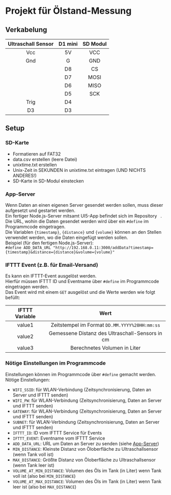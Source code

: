# Projekt für Ölstand-Messung

## Verkabelung
| Ultraschall Sensor | D1 mini | SD Modul |
|:------------------:|:-------:|:--------:|
|         Vcc        |    5V   |    VCC   |
|         Gnd        |    G    |    GND   |
|                    |    D8   |    CS    |
|                    |    D7   |   MOSI   |
|                    |    D6   |   MISO   |
|                    |    D5   |    SCK   |
|        Trig        |    D4   |          |
|         D3         |    D3   |          |

## Setup
### SD-Karte
* Formatieren auf FAT32
* data.csv erstellen (leere Datei)
* unixtime.txt erstellen
* Unix-Zeit in SEKUNDEN in unixtime.txt eintragen (UND NICHTS ANDERES!)
* SD-Karte in SD-Modul einstecken

### App-Server
Wenn Daten an einen eigenen Server gesendet werden sollen, muss dieser aufgesetzt und gestartet werden.  
Ein fertiger Node.js-Server mitsamt UI5-App befindet sich im Repository ` `.
Die URL, wohin die Daten gesendet werden wird über ein `#define` im Programmcode eingetragen.  
Die Variablen `{timestamp}`, `{distance}` und `{volume}` können an den Stellen verwendet werden, wo die Daten eingefügt werden sollen.  
Beispiel (für den fertigen Node.js-Server):  
`#define ADD_DATA_URL "http://192.168.0.11:3000/addData?timestamp={timestamp}&distance={distance}&volume={volume}"`

### IFTTT Event (z.B. für Email-Versand)
Es kann ein IFTTT-Event ausgelöst werden.  
Hierfür müssen IFTTT ID und Eventname über `#define` im Programmcode eingetragen werden.  
Das Event wird mit einem `GET` ausgelöst und die Werte werden wie folgt befüllt:  

| IFTTT Variable |                       Wert                      |
|:--------------:|:-----------------------------------------------:|
|     value1     |  Zeitstempel im Format `DD.MM.YYYY%20HH:mm:ss`  |
|     value2     | Gemessene Distanz des Ultraschall-Sensors in cm |
|     value3     |           Berechnetes Volumen in Liter          |

### Nötige Einstellungen im Programmcode
Einstellungen können im Programmcode über `#define` gemacht werden.  
Nötige Einstellungen:
* `WIFI_SSID`: für WLAN-Verbindung (Zeitsynchronisierung, Daten an Server und IFTTT senden)
* `WIFI_PW`: für WLAN-Verbindung (Zeitsynchronisierung, Daten an Server und IFTTT senden)
* `GATEWAY`: für WLAN-Verbindung (Zeitsynchronisierung, Daten an Server und IFTTT senden)
* `SUBNET`: für WLAN-Verbindung (Zeitsynchronisierung, Daten an Server und IFTTT senden)
* `IFTTT_ID`: ID vom IFTTT Service für Events
* `IFTTT_EVENT`: Eventname vom IFTTT Service
* `ADD_DATA_URL`: URL um Daten an Server zu senden (siehe [App-Server](App-Server))
* `MIN_DISTANCE`: Kleinste Distanz von Öloberfläche zu Ultraschallsensor (wenn Tank voll ist)
* `MAX_DISTANCE`: Größte Distanz von Öloberfläche zu Ultraschallsensor (wenn Tank leer ist)
* `VOLUME_AT_MIN_DISTANCE`: Volumen des Öls im Tank (in Liter) wenn Tank voll ist (also bei `MIN_DISTANCE`)
* `VOLUME_AT_MAX_DISTANCE`: Volumen des Öls im Tank (in Liter) wenn Tank leer ist (also bei `MAX_DISTANCE`)


